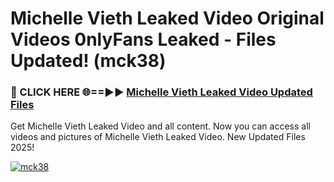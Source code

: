 # Michelle Vieth Leaked Video Original Videos 0nlyFans Leaked - Files Updated! (mck38)

<h3>🔴 CLICK HERE 🌐==►► <a href="https://tinyurl.com/ms9xzufz" rel="nofollow">Michelle Vieth Leaked Video Updated Files</a></h3>

Get Michelle Vieth Leaked Video and all content. Now you can access all videos and pictures of Michelle Vieth Leaked Video. New Updated Files 2025!

[![mck38](https://i.imgur.com/ppqm5kG.gif)](https://tinyurl.com/ms9xzufz)
